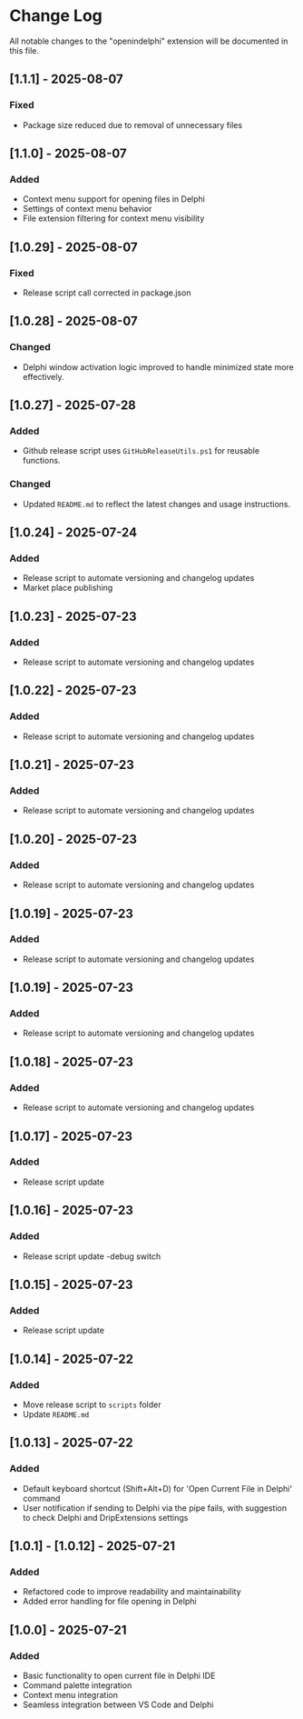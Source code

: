# Change Log

All notable changes to the "openindelphi" extension will be documented in this file.

## [1.1.1] - 2025-08-07
### Fixed
- Package size reduced due to removal of unnecessary files

## [1.1.0] - 2025-08-07
### Added
- Context menu support for opening files in Delphi
- Settings of context menu behavior
- File extension filtering for context menu visibility

## [1.0.29] - 2025-08-07
### Fixed
- Release script call corrected in package.json

## [1.0.28] - 2025-08-07
### Changed
- Delphi window activation logic improved to handle minimized state more effectively.

## [1.0.27] - 2025-07-28
### Added
- Github release script uses `GitHubReleaseUtils.ps1` for reusable functions.
### Changed
- Updated `README.md` to reflect the latest changes and usage instructions.

## [1.0.24] - 2025-07-24

### Added
- Release script to automate versioning and changelog updates
- Market place publishing

## [1.0.23] - 2025-07-23

### Added
- Release script to automate versioning and changelog updates

## [1.0.22] - 2025-07-23

### Added
- Release script to automate versioning and changelog updates

## [1.0.21] - 2025-07-23

### Added
- Release script to automate versioning and changelog updates

## [1.0.20] - 2025-07-23

### Added
- Release script to automate versioning and changelog updates

## [1.0.19] - 2025-07-23

### Added
- Release script to automate versioning and changelog updates

## [1.0.19] - 2025-07-23

### Added
- Release script to automate versioning and changelog updates

## [1.0.18] - 2025-07-23

### Added
- Release script to automate versioning and changelog updates

## [1.0.17] - 2025-07-23

### Added
- Release script update

## [1.0.16] - 2025-07-23

### Added
- Release script update -debug switch

## [1.0.15] - 2025-07-23

### Added
- Release script update

## [1.0.14] - 2025-07-22

### Added
- Move release script to `scripts` folder
- Update `README.md` 

## [1.0.13] - 2025-07-22

### Added
- Default keyboard shortcut (Shift+Alt+D) for 'Open Current File in Delphi' command
- User notification if sending to Delphi via the pipe fails, with suggestion to check Delphi and DripExtensions settings

## [1.0.1] - [1.0.12] - 2025-07-21

### Added
- Refactored code to improve readability and maintainability
- Added error handling for file opening in Delphi

## [1.0.0] - 2025-07-21

### Added
- Basic functionality to open current file in Delphi IDE
- Command palette integration
- Context menu integration
- Seamless integration between VS Code and Delphi
